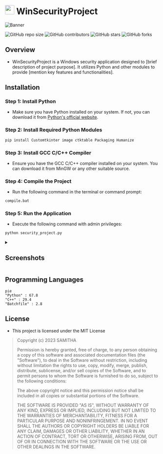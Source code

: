 



<h1> <img src="https://github.com/smtkanchana66/WinSecurityProject/blob/main/test_images/logo3.png" width="30" heigth="30">
WinSecurityProject 
</h1>


<!-- <img align="center" src="https://github.com/smtkanchana66/WinSecurityProject/blob/Readme/test_images/Win3.png" alt="Banner"> -->
<img align="center" src="https://github.com/smtkanchana66/WinSecurityProject/blob/Readme/Readme-res/ban1.gif" alt="Banner" >


![GitHub repo size](https://img.shields.io/github/repo-size/drsamitha/WinSecurityProject)
![GitHub contributors](https://img.shields.io/github/contributors/drsamitha/WinSecurityProject)
![GitHub stars](https://img.shields.io/github/stars/drsamitha/WinSecurityProject?style=social)
![GitHub forks](https://img.shields.io/github/forks/drsamitha/WinSecurityProject?style=social)

## Overview
-  WinSecurityProject is a Windows security application designed to [brief description of project purpose]. It utilizes Python and other modules to provide [mention key features and functionalities].

## Installation

### Step 1: Install Python

- Make sure you have Python installed on your system. If not, you can download it from [Python's official website](https://www.python.org/).


### Step 2: Install Required Python Modules

```bash
pip install Customtkinter image ctktable Packaging Humanize
```


<!-- install python
import Customtkinter, image, ctktable, Packaging, Humanize python modules
install gcc c/c++ compiler
run the compile.bat file
run the security.py with admin previlage. -->


### Step 3: Install GCC C/C++ Compiler
- Ensure you have the GCC C/C++ compiler installed on your system. You can download it from MinGW or any other suitable source.


### Step 4: Compile the Project
- Run the following command in the terminal or command prompt:
```bash
compile.bat
```



### Step 5: Run the Application
- Execute the following command with admin privileges:
```bash
python security_project.py
```


<details>
  <summary>  <h2>  Screenshots  </h2>  </summary>

  
  ![Screenshot 1](screenshots/screenshot1.png)
   *Caption for Screenshot 1*

 ![Screenshot 2](screenshots/screenshot2.png)
  *Caption for Screenshot 2*
  
</details>

## Programming Languages

```mermaid
pie
"Python" : 67.8
"C++" : 29.4
"Batchfile" : 2.8
```


## License
- This project is licensed under the MIT License

>Copyright (c) 2023 SAMITHA
>
>Permission is hereby granted, free of charge, to any person obtaining a copy
>of this software and associated documentation files (the "Software"), to deal
>in the Software without restriction, including without limitation the rights
>to use, copy, modify, merge, publish, distribute, sublicense, and/or sell
>copies of the Software, and to permit persons to whom the Software is
>furnished to do so, subject to the following conditions:
>
>The above copyright notice and this permission notice shall be included in all
>copies or substantial portions of the Software.
>
>THE SOFTWARE IS PROVIDED "AS IS", WITHOUT WARRANTY OF ANY KIND, EXPRESS OR
>IMPLIED, INCLUDING BUT NOT LIMITED TO THE WARRANTIES OF MERCHANTABILITY,
>FITNESS FOR A PARTICULAR PURPOSE AND NONINFRINGEMENT. IN NO EVENT SHALL THE
>AUTHORS OR COPYRIGHT HOLDERS BE LIABLE FOR ANY CLAIM, DAMAGES OR OTHER
>LIABILITY, WHETHER IN AN ACTION OF CONTRACT, TORT OR OTHERWISE, ARISING FROM,
>OUT OF OR IN CONNECTION WITH THE SOFTWARE OR THE USE OR OTHER DEALINGS IN THE
>SOFTWARE.



